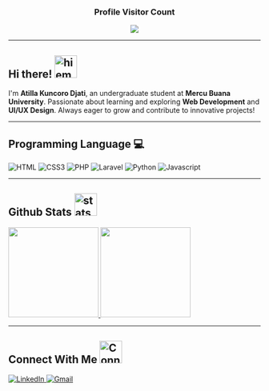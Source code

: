 <div align="center">
  <h3><b>Profile Visitor Count</b></h3>
</div>

<!-- retro visitor counter -->  
<p align="center">   
  <img src="https://profile-counter.glitch.me/AtillaKuncoroDjati/count.svg" />  
</p>

---

<div align="left">
  <h2>Hi there! <img src="https://github.com/user-attachments/assets/93a3c13f-3601-4179-89d8-36b4b7400dc0" width="45" alt="hi emoji"/></h2>
  <p>
    I'm <b>Atilla Kuncoro Djati</b>, an undergraduate student at <b>Mercu Buana University</b>. Passionate about learning and exploring <b>Web Development</b> and <b>UI/UX Design</b>. Always eager to grow and contribute to innovative projects!
  </p>
</div>

---

<h2>Programming Language 💻 </h2>
<p align="left">
  <img alt="HTML" src="https://img.shields.io/badge/HTML5-E34F26?style=for-the-badge&logo=html5&logoColor=white" />
  <img alt="CSS3" src="https://img.shields.io/badge/CSS3-1572B6?style=for-the-badge&logo=css3&logoColor=white" />
  <img alt="PHP" src="https://img.shields.io/badge/PHP-777BB4?style=for-the-badge&logo=php&logoColor=white" />
  <img alt="Laravel" src="https://img.shields.io/badge/Laravel-FF2D20?style=for-the-badge&logo=laravel&logoColor=white" />
  <img alt="Python" src="https://img.shields.io/badge/Python-3776AB?style=for-the-badge&logo=python&logoColor=white" />
  <img alt="Javascript" src="https://img.shields.io/badge/Javascript-F0DB4F?style=for-the-badge&labelColor=black&logo=javascript&logoColor=F0DB4F" />
</p>


---

 <h2>Github Stats <img src="https://github.com/user-attachments/assets/a3ef886d-be5f-4ae8-82fc-a80339c7f8f0" width="45" alt="stats"/></h2>
<p align="left">
  <a href="https://github.com/AtillaKuncoroDjati">
    <img height="180em" src="https://github-readme-stats-eight-theta.vercel.app/api?username=AtillaKuncoroDjati&show_icons=true&theme=tokyonight&include_all_commits=true&count_private=true" />
    <img height="180em" src="https://github-readme-stats-eight-theta.vercel.app/api/top-langs/?username=AtillaKuncoroDjati&layout=compact&langs_count=8&theme=tokyonight" />
  </a>
</p>

---

<h2>Connect With Me <img src="https://github.com/user-attachments/assets/5b041b6a-1a5c-4464-99e2-e9758f9ba643" width="45" alt="Connect"/></h2>
<p align="left">
  <a href="https://www.linkedin.com/in/atillakuncorodjati/">
    <img alt="LinkedIn" src="https://img.shields.io/badge/-LinkedIn-0A66C2?style=for-the-badge&logo=linkedin&logoColor=white" />
  </a>
  <a href="mailto:atillakuncorodjati@gmail.com">
    <img alt="Gmail" src="https://img.shields.io/badge/-Gmail-D14836?style=for-the-badge&logo=gmail&logoColor=white" />
  </a>
</p>


